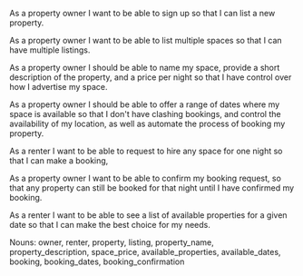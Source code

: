 As a property owner
I want to be able to sign up 
so that I can list a new property.

As a property owner
I want to be able to list multiple spaces
so that I can have multiple listings.

As a property owner
I should be able to name my space, provide a short description of the property, and a price per night
so that I have control over how I advertise my space.

As a property owner
I should be able to offer a range of dates where my space is available
so that I don't have clashing bookings, and control the availability of my location, as well as automate the process of booking my property.

As a renter
I want to be able to request to hire any space for one night
so that I can make a booking, 

As a property owner
I want to be able to confirm my booking request,
so that any property can still be booked for that night until I have confirmed my booking.

As a renter
I want to be able to see a list of available properties for a given date 
so that I can make the best choice for my needs.

Nouns: owner, renter, property, listing, property_name, property_description, space_price, available_properties, available_dates, booking, booking_dates, booking_confirmation